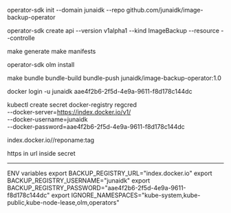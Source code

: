 
operator-sdk init --domain junaidk --repo github.com/junaidk/image-backup-operator

operator-sdk create api  --version v1alpha1 --kind ImageBackup --resource --controlle

make generate
make manifests


operator-sdk olm install

make bundle bundle-build bundle-push junaidk/image-backup-operator:1.0



docker login -u junaidk
aae4f2b6-2f5d-4e9a-9611-f8d178c144dc

kubectl create secret docker-registry regcred \
    --docker-server=https://index.docker.io/v1/ \
    --docker-username=junaidk \
    --docker-password=aae4f2b6-2f5d-4e9a-9611-f8d178c144dc 

index.docker.io/<user>/reponame:tag

https in url inside secret

----

ENV variables
export BACKUP_REGISTRY_URL="index.docker.io"
export BACKUP_REGISTRY_USERNAME="junaidk"
export BACKUP_REGISTRY_PASSWORD="aae4f2b6-2f5d-4e9a-9611-f8d178c144dc"
export IGNORE_NAMESPACES="kube-system,kube-public,kube-node-lease,olm,operators"
